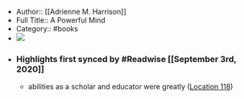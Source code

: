 - Author:: [[Adrienne M. Harrison]]
- Full Title:: A Powerful Mind
- Category:: #books
- ![](https://images-na.ssl-images-amazon.com/images/I/5130YIbc5tL._SL400_.jpg)
- ### Highlights first synced by #Readwise [[September 3rd, 2020]]
    - abilities as a scholar and educator were greatly ([Location 118](https://readwise.io/to_kindle?action=open&asin=B015GLKAK2&location=118))
